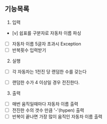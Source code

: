 ## 기능목록

1. 입력
- [v] 쉽표를 구분자로 자동차 이름 파싱
- [ ] 자동차 이름 5글자 초과시 Exception
- [ ] 반복횟수 입력받기

2. 실행
- [ ] 각 자동차는 1전진 당 랜덤한 수를 갖는다
- [ ] 랜덤한 수가 4 이상일 경우 전진한다.


3. 출력
- [ ] 매번 움직일때마다 자동차 이름 출력
- [ ] 전진한 수의 갯수 만큼 '-'(hypen) 출력
- [ ] 반복이 끝나면 가장 많이 움직인 자동차 이름 출력